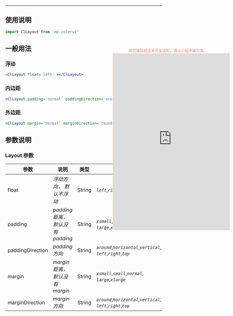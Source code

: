 ****

## 使用说明

```jsx
import ClLayout from 'mp-colorui'
```



## 一般用法

### 浮动

```jsx
<ClLayout float='left' ></ClLayout>
```

### 内边距

```jsx
<ClLayout padding='normal' paddingDirection='around' ></ClLayout>
```

### 外边距

```jsx
<ClLayout margin='normal' marginDirection='round' ></ClLayout>
```



## 参数说明

### Layout 参数

| 参数             | 说明                             | 类型   | 可选值                                                       | 默认值     |
| ---------------- | -------------------------------- | ------ | ------------------------------------------------------------ | ---------- |
| float            | *浮动方向， 默认不浮动*          | String | *`left`*,*`right`*                                           | -          |
| padding          | *padding 距离，默认没有 padding* | String | *`xsmall`*,*`small`*,*`normal`*,<br />*`large`*,*`xlarge`*   | -          |
| paddingDirection | *padding 方向*                   | String | *`around`*,*`horizontal`*,*`vertical`*,<br />*`left`*,*`right`*,*`top`* | *`around`* |
| margin           | *margin 距离，默认没有 margin*   | String | *`xsmall`*,*`small`*,*`normal`*,<br />*`large`*,*`xlarge`*   | -          |
| marginDirection  | *margin 方向*                    | String | *`around`*,*`horizontal`*,*`vertical`*,<br />*`left`*,*`right`*,*`top`* | *`around`* |


<div style="position: fixed; right:10px; top: 5%">
<div style="width: 355px; display: flex; flex-wrap: wrap; justify-content: center; align-items: center; font-size: 12px; color: lightcoral">网页端目前还未完全适配，请以小程序端为准。</div>
<iframe style="border: 1px solid antiquewhite" src="https://yinliangdream.github.io/mp-colorui-h5-demo/#/pages/components/layout/index" height="568" width="375"></iframe>
</div>
